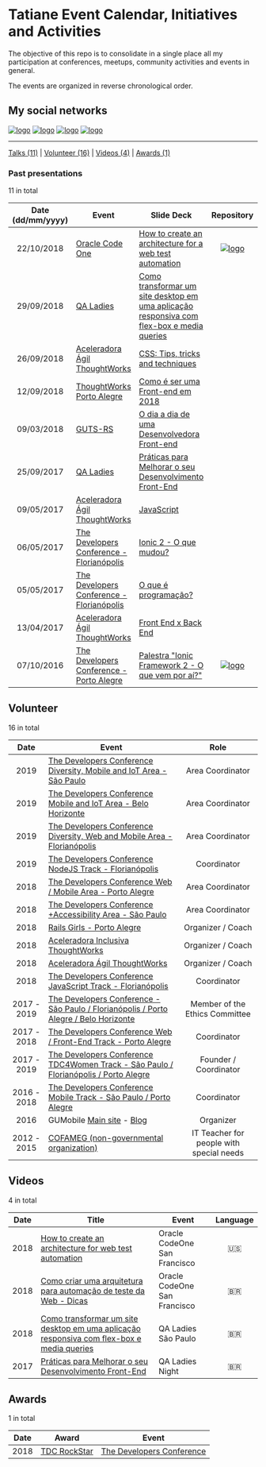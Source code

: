 # Tatiane Event Calendar, Initiatives and Activities

The objective of this repo is to consolidate in a single place all my participation at conferences, meetups, community activities and events in general.

The events are organized in reverse chronological order.

## My social networks

[![logo](https://i.imgur.com/gUSPN17.png)](http://www.facebook.com/aguirres.tati)
[![logo](https://i.imgur.com/Rb8i3ps.png)](http://www.twitter.com/tatianeaguirres)
[![logo](https://i.imgur.com/HpCun4P.png)](http://www.linkedin.com/in/tatianeaguirres)
[![logo](https://i.imgur.com/7RGlFog.png)](https://www.slideshare.net/TatianeAguirres1)

---

[Talks (11)](#talks) | [Volunteer (16)](#volunteer) | [Videos (4)](#videos) | [Awards (1)](#awards)

### Past presentations
11 in total

| Date (dd/mm/yyyy) | Event          | Slide Deck  | Repository |  Language |
|:-----------------:|----------------|-------------|:----------:| :--------:|
| 22/10/2018 | [Oracle Code One](https://www.oracle.com/code-one/index.html) | [How to create an architecture for a web test automation](https://www.slideshare.net/elias.nogueira/create-an-architecture-for-web-test-automation) | [![logo](http://i.imgur.com/0o48UoR.png)](https://github.com/eliasnogueira/selenium-java-bootstrap) | :us: | 
| 29/09/2018 | [QA Ladies](http://www.qaladies.com/) | [Como transformar um site desktop em uma aplicação responsiva com flex-box e media queries](https://www.slideshare.net/TatianeAguirres1/como-transformar-um-site-desktop-em-uma-aplicao-responsiva) |  | :brazil: | 
| 26/09/2018 | [Aceleradora Ágil ThoughtWorks](https://info.thoughtworks.com/aceleradora.html) | [CSS: Tips, tricks and techniques](https://www.slideshare.net/TatianeAguirres1/css-123455005) |  | :brazil: | 
| 12/09/2018 | [ThoughtWorks Porto Alegre](https://www.thoughtworks.com/pt) | [Como é ser uma Front-end em 2018](https://www.slideshare.net/TatianeAguirres1/como-ser-uma-frontend-em-2018) |  | :brazil: | 
| 09/03/2018 | [GUTS-RS](http://guts-rs.blogspot.com/) | [O dia a dia de uma Desenvolvedora Front-end](https://www.slideshare.net/TatianeAguirres1/o-dia-a-dia-de-uma-desenvolvedora-frontend) |  | :brazil: | 
| 25/09/2017 | [QA Ladies](http://www.qaladies.com/) | [Práticas para Melhorar o seu Desenvolvimento Front-End](https://www.slideshare.net/TatianeAguirres1/prticas-para-melhorar-o-seu-desenvolvimento-frontend) |  | :brazil: | 
| 09/05/2017 | [Aceleradora Ágil ThoughtWorks](https://info.thoughtworks.com/aceleradora.html) | [JavaScript](https://www.slideshare.net/TatianeAguirres1/javascript-75831432) |  | :brazil: | 
| 06/05/2017 | [The Developers Conference - Florianópolis](http://www.thedevelopersconference.com.br/tdc/2017/florianopolis/trilha-mobile) | [Ionic 2 - O que mudou?](https://www.slideshare.net/TatianeAguirres1/ionic-2-o-que-mudou) |  | :brazil: | 
| 05/05/2017 | [The Developers Conference - Florianópolis](http://www.thedevelopersconference.com.br/tdc/2017/florianopolis/trilha-tdc4women) | [O que é programação?](https://www.slideshare.net/TatianeAguirres1/o-que-programao) |  | :brazil: | 
| 13/04/2017 | [Aceleradora Ágil ThoughtWorks](https://info.thoughtworks.com/aceleradora.html) | [Front End x Back End](https://www.slideshare.net/TatianeAguirres1/front-end-x-back-end) |  | :brazil: | 
| 07/10/2016 | [The Developers Conference - Porto Alegre](http://www.thedevelopersconference.com.br/tdc/2016/portoalegre/trilha-mobile) | [Palestra "Ionic Framework 2 - O que vem por aí?"](https://www.slideshare.net/TatianeAguirres1/palestra-ionic-framework-2-o-que-vem-por-a-tdc-2016) | [![logo](http://i.imgur.com/0o48UoR.png)](https://github.com/tatianeaguirres/ionic-2-tdc2016) | :brazil: | 


## Volunteer

16 in total

| Date        | Event            | Role  |
|:-----------:|------------------|:-----:|
| 2019 | [The Developers Conference Diversity, Mobile and IoT Area - São Paulo](http://www.thedevelopersconference.com.br) | Area Coordinator |
| 2019 | [The Developers Conference Mobile and IoT Area - Belo Horizonte](http://www.thedevelopersconference.com.br) | Area Coordinator |
| 2019 | [The Developers Conference Diversity, Web and Mobile Area - Florianópolis](http://www.thedevelopersconference.com.br) | Area Coordinator |
| 2019 | [The Developers Conference NodeJS Track - Florianópolis](http://www.thedevelopersconference.com.br) | Coordinator |
| 2018 | [The Developers Conference Web / Mobile Area - Porto Alegre](http://www.thedevelopersconference.com.br) | Area Coordinator |
| 2018 | [The Developers Conference +Accessibility Area - São Paulo](http://www.thedevelopersconference.com.br) | Area Coordinator |
| 2018 | [Rails Girls - Porto Alegre](http://railsgirls.com/portoalegre.html) | Organizer / Coach |
| 2018 | [Aceleradora Inclusiva ThoughtWorks](http://www.aceleradorainclusiva.com.br/) | Organizer / Coach |
| 2018 | [Aceleradora Ágil ThoughtWorks](https://info.thoughtworks.com/aceleradora.html) | Organizer / Coach |
| 2018 | [The Developers Conference JavaScript Track - Florianópolis](http://www.thedevelopersconference.com.br) | Coordinator |
| 2017 - 2019 | [The Developers Conference - São Paulo / Florianópolis / Porto Alegre / Belo Horizonte](http://www.thedevelopersconference.com.br) | Member of the Ethics Committee |
| 2017 - 2018 | [The Developers Conference Web / Front-End Track - Porto Alegre](http://www.thedevelopersconference.com.br) | Coordinator |
| 2017 - 2019 | [The Developers Conference TDC4Women Track - São Paulo / Florianópolis / Porto Alegre](http://www.thedevelopersconference.com.br) | Founder / Coordinator |
| 2016 - 2018 | [The Developers Conference Mobile Track - São Paulo / Porto Alegre](http://www.thedevelopersconference.com.br) | Coordinator |
| 2016 | GUMobile [Main site](http://www.sucesurs.org.br/gu/gu-mobile-rs/apresentacao/)  - [Blog](https://gumobilers.wordpress.com) | Organizer |
| 2012 - 2015 | [COFAMEG (non-governmental organization)](https://cofameg-gravatai.webnode.com/) | IT Teacher for people with special needs |


## Videos

4 in total

| Date | Title | Event | Language |
|:----:|-------|-------|:--------:|
| 2018 | [How to create an architecture for web test automation](https://www.youtube.com/watch?v=lrUoCD1yrnU) | Oracle CodeOne San Francisco | :us: |
| 2018 | [Como criar uma arquitetura para automação de teste da Web - Dicas](https://www.youtube.com/watch?v=HEIbsCkN0lI&t=2s) | Oracle CodeOne San Francisco | :brazil: |
| 2018 | [Como transformar um site desktop em uma aplicação responsiva com flex-box e media queries](https://www.youtube.com/watch?v=lvBpg2IO3wg) | QA Ladies São Paulo | :brazil: |
| 2017 | [Práticas para Melhorar o seu Desenvolvimento Front-End](https://www.youtube.com/watch?v=J5-mbzox5Tg&t=3051s) | QA Ladies Night | :brazil: |


## Awards

1 in total

| Date | Award | Event |
|:----:|-------|-------|
| 2018 | [TDC RockStar](http://www.thedevelopersconference.com.br/rockstars/TatianeAguirres) | [The Developers Conference](http://www.thedevelopersconference.com.br) |
